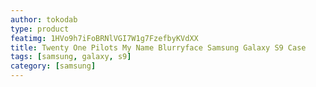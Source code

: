 ```yaml
---
author: tokodab
type: product
featimg: 1HVo9h7iFoBRNlVGI7W1g7FzefbyKVdXX
title: Twenty One Pilots My Name Blurryface Samsung Galaxy S9 Case
tags: [samsung, galaxy, s9]
category: [samsung]
---
```


